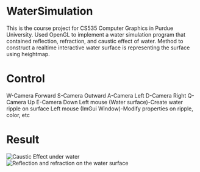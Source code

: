 # WaterSimulation
This is the course project for CS535 Computer Graphics in Purdue University. Used OpenGL to implement a water simulation program that contained reflection, refraction, and caustic effect of water. Method to construct a realtime interactive water surface is representing the surface using heightmap.
# Control
W-Camera Forward
S-Camera Outward
A-Camera Left
D-Camera Right
Q-Camera Up
E-Camera Down
Left mouse (Water surface)-Create water ripple on surface
Left mouse (ImGui Window)-Modify properties on ripple, color, etc
# Result
![Caustic Effect under water](/caustic.gif)
![Reflection and refraction on the water surface](/surface.gif)
